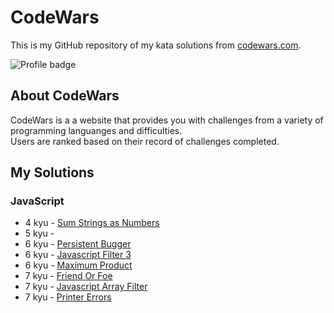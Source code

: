 # CodeWars
This is my GitHub repository of my kata solutions from [codewars.com](https://www.codewars.com/).

![Profile badge](https://www.codewars.com/users/donalducky/badges/large)

## About CodeWars
CodeWars is a a website that provides you with challenges from a variety of programming languanges and difficulties. <br />
Users are ranked based on their record of challenges completed.

## My Solutions



### JavaScript
- 4 kyu - [Sum Strings as Numbers](js/4kyu/SumStringsAsNumbers.js)
- 5 kyu - 
- 6 kyu - [Persistent Bugger](js/6kyu/PersistentBugger.js)
- 6 kyu - [Javascript Filter 3](js/6kyu/JavascriptFilter3.js)
- 6 kyu - [Maximum Product](js/6kyu/MaximumProduct.js)
- 7 kyu - [Friend Or Foe](js/7kyu/FriendOrFoe.js)
- 7 kyu - [Javascript Array Filter](js/7kyu/JavascriptArrayFilter.js)
- 7 kyu - [Printer Errors](js/7kyu/PrinterErrors.js)


